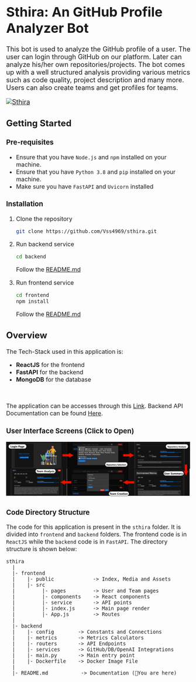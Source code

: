 <font size="4">

# Sthira: An GitHub Profile Analyzer Bot

This bot is used to analyze the GitHub profile of a user. The user can login through GitHub on our platform. Later can analyze his/her own repositories/projects. The bot comes up with a well structured analysis providing various metrics such as code quality, project description and many more. Users can also create teams and get profiles for teams.

  <a href="./assets/sthira_animation.gif" target="_blank">
    <img src="./assets/sthira_animation.gif" alt="Sthira">
  </a>

</font>

<font size="3">

## Getting Started

### Pre-requisites

* Ensure that you have `Node.js` and `npm` installed on your machine.
* Ensure that you have `Python 3.8` and `pip` installed on your machine.
* Make sure you have `FastAPI` and `Uvicorn` installed


### Installation

1. Clone the repository

    ```bash
    git clone https://github.com/Vss4969/sthira.git
    ```

2.  Run backend service
    ```bash
    cd backend
    ```
    Follow the [README.md](./backend/README.md)

3. Run frontend service
    ```bash
    cd frontend
    npm install
    ```
    Follow the [README.md](./frontend/README.md)

## Overview

The Tech-Stack used in this application is:

- **ReactJS** for the frontend
- **FastAPI** for the backend
- **MongoDB** for the database

<br>

The application can be accesses through this [Link](http://localhost:81/). Backend API Documentation can be found [Here](http://localhost:8001/docs).

### User Interface Screens (Click to Open)

  <a href="./assets/repo_analyser.svg" target="_blank">
    <img src="./assets/repo_analyser.svg" alt="Repo Analyzer">
  </a>

### Code Directory Structure

The code for this application is present in the `sthira` folder. It is divided into `frontend` and `backend` folders. The frontend code is in `ReactJS` while the `backend` code is in `FastAPI`. The directory structure is shown below:

```
sthira
  |
  |- frontend
  |    |- public             -> Index, Media and Assets
  |    |- src
  |         |- pages         -> User and Team pages
  |         |- components    -> React components
  |         |- service       -> API points
  |         |- index.js      -> Main page render
  |         |- App.js        -> Routes
  |
  |- backend
  |    |- config        -> Constants and Connections
  |    |- metrics       -> Metrics Calculators
  |    |- routers       -> API Endpoints
  |    |- services      -> GitHub/DB/OpenAI Integrations
  |    |- main.py       -> Main entry point
  |    |- Dockerfile    -> Docker Image File
  |
  |- README.md           -> Documentation (📍You are here)
```


</font>